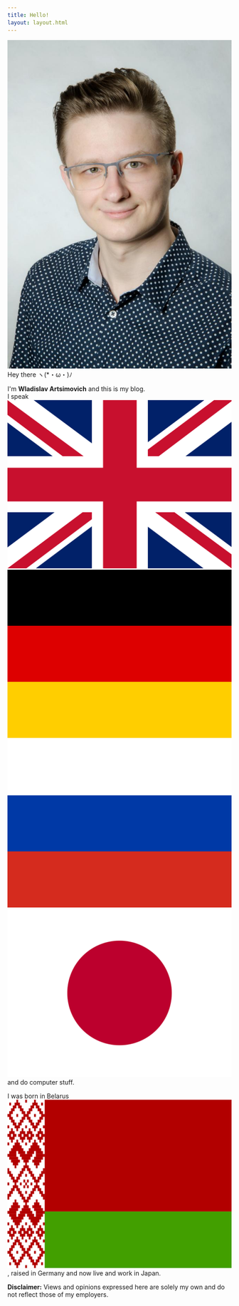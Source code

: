 ```yaml
---
title: Hello!
layout: layout.html
---
```

<img class="profile" src="/assets/profile.jpg">
Hey there ヽ(*・ω・)ﾉ

I'm **Wladislav Artsimovich** and this is my blog.\
I speak <img class="flag" src="/assets/icons/gb.svg"> <img class="flag" src="/assets/icons/de.svg"> <img class="flag" src="/assets/icons/ru.svg"> <img class="flag" src="/assets/icons/jp.svg"> and do computer stuff.

I was born in Belarus <img class="flag" src="/assets/icons/by.svg">, raised in Germany and now live and work in Japan.

**Disclaimer:** Views and opinions expressed here are solely my own and do not reflect those of my employers.